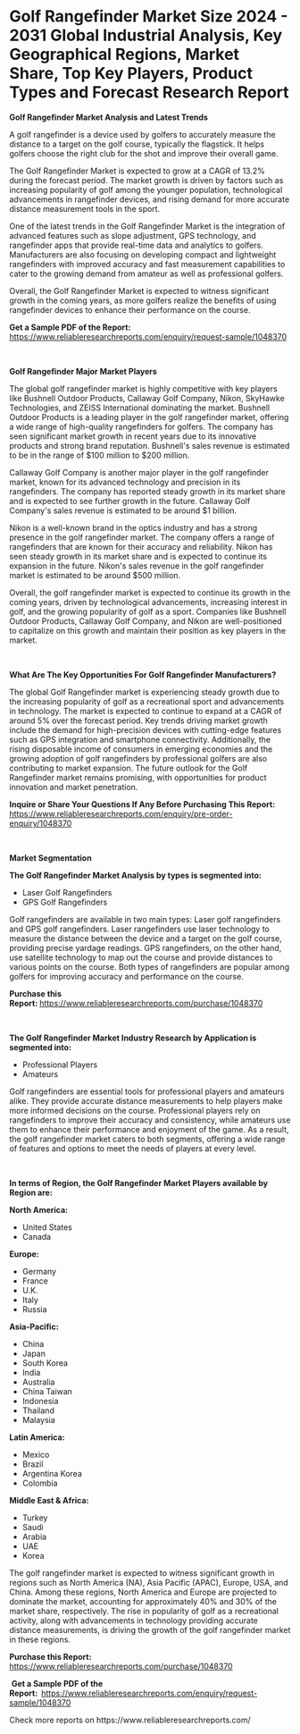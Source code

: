 <p><h1>Golf Rangefinder Market Size 2024 - 2031 Global Industrial Analysis, Key Geographical Regions, Market Share, Top Key Players, Product Types and Forecast Research Report</h1></p><p><strong>Golf Rangefinder Market Analysis and Latest Trends</strong></p>
<p><p>A golf rangefinder is a device used by golfers to accurately measure the distance to a target on the golf course, typically the flagstick. It helps golfers choose the right club for the shot and improve their overall game.</p><p>The Golf Rangefinder Market is expected to grow at a CAGR of 13.2% during the forecast period. The market growth is driven by factors such as increasing popularity of golf among the younger population, technological advancements in rangefinder devices, and rising demand for more accurate distance measurement tools in the sport.</p><p>One of the latest trends in the Golf Rangefinder Market is the integration of advanced features such as slope adjustment, GPS technology, and rangefinder apps that provide real-time data and analytics to golfers. Manufacturers are also focusing on developing compact and lightweight rangefinders with improved accuracy and fast measurement capabilities to cater to the growing demand from amateur as well as professional golfers.</p><p>Overall, the Golf Rangefinder Market is expected to witness significant growth in the coming years, as more golfers realize the benefits of using rangefinder devices to enhance their performance on the course.</p></p>
<p><strong>Get a Sample PDF of the Report:&nbsp;</strong> <a href="https://www.reliableresearchreports.com/enquiry/request-sample/1048370">https://www.reliableresearchreports.com/enquiry/request-sample/1048370</a></p>
<p>&nbsp;</p>
<p><strong>Golf Rangefinder Major Market Players</strong></p>
<p><p>The global golf rangefinder market is highly competitive with key players like Bushnell Outdoor Products, Callaway Golf Company, Nikon, SkyHawke Technologies, and ZEISS International dominating the market. Bushnell Outdoor Products is a leading player in the golf rangefinder market, offering a wide range of high-quality rangefinders for golfers. The company has seen significant market growth in recent years due to its innovative products and strong brand reputation. Bushnell's sales revenue is estimated to be in the range of $100 million to $200 million.</p><p>Callaway Golf Company is another major player in the golf rangefinder market, known for its advanced technology and precision in its rangefinders. The company has reported steady growth in its market share and is expected to see further growth in the future. Callaway Golf Company's sales revenue is estimated to be around $1 billion.</p><p>Nikon is a well-known brand in the optics industry and has a strong presence in the golf rangefinder market. The company offers a range of rangefinders that are known for their accuracy and reliability. Nikon has seen steady growth in its market share and is expected to continue its expansion in the future. Nikon's sales revenue in the golf rangefinder market is estimated to be around $500 million.</p><p>Overall, the golf rangefinder market is expected to continue its growth in the coming years, driven by technological advancements, increasing interest in golf, and the growing popularity of golf as a sport. Companies like Bushnell Outdoor Products, Callaway Golf Company, and Nikon are well-positioned to capitalize on this growth and maintain their position as key players in the market.</p></p>
<p>&nbsp;</p>
<p><strong>What Are The Key Opportunities For Golf Rangefinder Manufacturers?</strong></p>
<p><p>The global Golf Rangefinder market is experiencing steady growth due to the increasing popularity of golf as a recreational sport and advancements in technology. The market is expected to continue to expand at a CAGR of around 5% over the forecast period. Key trends driving market growth include the demand for high-precision devices with cutting-edge features such as GPS integration and smartphone connectivity. Additionally, the rising disposable income of consumers in emerging economies and the growing adoption of golf rangefinders by professional golfers are also contributing to market expansion. The future outlook for the Golf Rangefinder market remains promising, with opportunities for product innovation and market penetration.</p></p>
<p><strong>Inquire or Share Your Questions If Any Before Purchasing This Report:</strong> <a href="https://www.reliableresearchreports.com/enquiry/pre-order-enquiry/1048370">https://www.reliableresearchreports.com/enquiry/pre-order-enquiry/1048370</a></p>
<p>&nbsp;</p>
<p><strong>Market Segmentation</strong></p>
<p><strong>The Golf Rangefinder Market Analysis by types is segmented into:</strong></p>
<p><ul><li>Laser Golf Rangefinders</li><li>GPS Golf Rangefinders</li></ul></p>
<p><p>Golf rangefinders are available in two main types: Laser golf rangefinders and GPS golf rangefinders. Laser rangefinders use laser technology to measure the distance between the device and a target on the golf course, providing precise yardage readings. GPS rangefinders, on the other hand, use satellite technology to map out the course and provide distances to various points on the course. Both types of rangefinders are popular among golfers for improving accuracy and performance on the course.</p></p>
<p><strong>Purchase this Report:&nbsp;</strong><a href="https://www.reliableresearchreports.com/purchase/1048370">https://www.reliableresearchreports.com/purchase/1048370</a></p>
<p>&nbsp;</p>
<p><strong>The Golf Rangefinder Market Industry Research by Application is segmented into:</strong></p>
<p><ul><li>Professional Players</li><li>Amateurs</li></ul></p>
<p><p>Golf rangefinders are essential tools for professional players and amateurs alike. They provide accurate distance measurements to help players make more informed decisions on the course. Professional players rely on rangefinders to improve their accuracy and consistency, while amateurs use them to enhance their performance and enjoyment of the game. As a result, the golf rangefinder market caters to both segments, offering a wide range of features and options to meet the needs of players at every level.</p></p>
<p>&nbsp;</p>
<p><strong>In terms of Region, the Golf Rangefinder Market Players available by Region are:</strong></p>
<p>
    <p> <strong> North America: </strong>
        <ul>
            <li>United States</li>
            <li>Canada</li>
        </ul>
        </p> 
    <p> <strong> Europe: </strong>
        <ul>
            <li>Germany</li>
            <li>France</li>
            <li>U.K.</li>
            <li>Italy</li>
            <li>Russia</li>
        </ul>
        </p> 
    <p> <strong> Asia-Pacific: </strong>
        <ul>
            <li>China</li>
            <li>Japan</li>
            <li>South Korea</li>
            <li>India</li>
            <li>Australia</li>
            <li>China Taiwan</li>
            <li>Indonesia</li>
            <li>Thailand</li>
            <li>Malaysia</li>
        </ul>
        </p> 
    <p> <strong> Latin America: </strong>
        <ul>
            <li>Mexico</li>
            <li>Brazil</li>
            <li>Argentina Korea</li>
            <li>Colombia</li>
        </ul>
        </p> 
    <p> <strong> Middle East & Africa: </strong>
        <ul>
            <li>Turkey</li>
            <li>Saudi</li>
            <li>Arabia</li>
            <li>UAE</li>
            <li>Korea</li>
        </ul>
    </p>
    </p>
<p><p>The golf rangefinder market is expected to witness significant growth in regions such as North America (NA), Asia Pacific (APAC), Europe, USA, and China. Among these regions, North America and Europe are projected to dominate the market, accounting for approximately 40% and 30% of the market share, respectively. The rise in popularity of golf as a recreational activity, along with advancements in technology providing accurate distance measurements, is driving the growth of the golf rangefinder market in these regions.</p></p>
<p><strong>Purchase this Report: </strong><a href="https://www.reliableresearchreports.com/purchase/1048370">https://www.reliableresearchreports.com/purchase/1048370</a></p>
<p>&nbsp;<strong>Get a Sample PDF of the Report:&nbsp;&nbsp;</strong><a href="https://www.reliableresearchreports.com/enquiry/request-sample/1048370">https://www.reliableresearchreports.com/enquiry/request-sample/1048370</a></p>
<p><strong></strong></p>
<p>Check more reports on https://www.reliableresearchreports.com/</p>